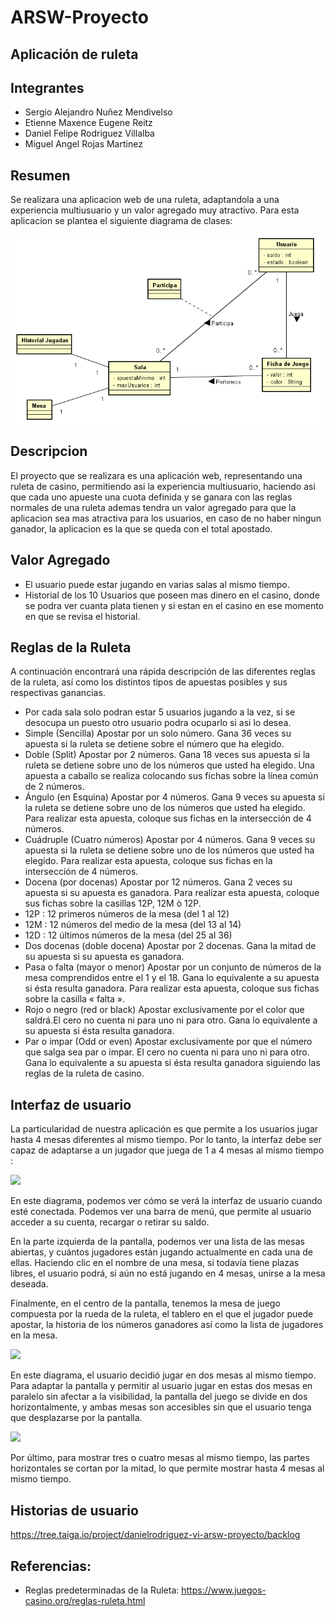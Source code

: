 # ARSW-Proyecto 

## Aplicación de ruleta 

## Integrantes

* Sergio Alejandro Nuñez Mendivelso
* Etienne Maxence Eugene Reitz
* Daniel Felipe Rodriguez Villalba
* Miguel Angel Rojas Martinez

## Resumen 


Se realizara una aplicacion web de una ruleta, adaptandola a una experiencia multiusuario y un valor agregado muy atractivo.
Para esta aplicacion se plantea el siguiente diagrama de clases:

![Imagenes](https://github.com/danielrodriguezvillalba/ARSW-Proyecto/blob/master/imagenes/DiagramaClases.PNG)


## Descripcion

El proyecto que se realizara es una aplicación web, representando una ruleta de casino, permitiendo asi la experiencia multiusuario, haciendo asi que cada uno apueste una cuota definida y se ganara con las reglas normales de una ruleta ademas tendra un valor agregado para que la aplicacion sea mas atractiva para los usuarios, en caso de no haber ningun ganador, la aplicacion es la que se queda con el total apostado.

## Valor Agregado

- El usuario puede estar jugando en varias salas al mismo tiempo.
- Historial de los 10 Usuarios que poseen mas dinero en el casino, donde se podra ver cuanta plata tienen y si estan en el casino en ese momento en que se revisa el historial.

## Reglas de la Ruleta

A continuación encontrará una rápida descripción de las diferentes reglas de la ruleta, así como los distintos tipos de apuestas posibles y sus respectivas ganancias.

- Por cada sala solo podran estar 5 usuarios jugando a la vez, si se desocupa un puesto otro usuario podra ocuparlo si asi lo desea.
- Simple (Sencilla) Apostar por un solo número. Gana 36 veces su apuesta si la ruleta se detiene sobre el número que ha elegido.
- Doble (Split) Apostar por 2 números. Gana 18 veces sus apuesta si la ruleta se detiene sobre uno de los números que usted ha elegido. Una apuesta a caballo se realiza colocando sus fichas sobre la línea común de 2 números.
- Ángulo (en Esquina) Apostar por 4 números. Gana 9 veces su apuesta si la ruleta se detiene sobre uno de los números que usted ha elegido. Para realizar esta apuesta, coloque sus fichas en la intersección de 4 números.
- Cuádruple (Cuatro números) Apostar por 4 números. Gana 9 veces su apuesta si la ruleta se detiene sobre uno de los números que usted ha elegido. Para realizar esta apuesta, coloque sus fichas en la intersección de 4 números.
- Docena (por docenas) Apostar por 12 números. Gana 2 veces su apuesta si su apuesta es ganadora. Para realizar esta apuesta, coloque sus fichas sobre la casillas 12P, 12M ò 12P.
- 12P : 12 primeros números de la mesa (del 1 al 12)
- 12M : 12 números del medio de la mesa (del 13 al 14)
- 12D : 12 últimos números de la mesa (del 25 al 36)
- Dos docenas (doble docena) Apostar por 2 docenas. Gana la mitad de su apuesta si su apuesta es ganadora.
- Pasa o falta (mayor o menor) Apostar por un conjunto de números de la mesa comprendidos entre el 1 y el 18. Gana lo equivalente a su   apuesta si ésta resulta ganadora. Para realizar esta apuesta, coloque sus fichas sobre la casilla « falta ».
- Rojo o negro (red or black) Apostar exclusivamente por el color que saldrá.El cero no cuenta ni para uno ni para otro. Gana lo equivalente a su apuesta si ésta resulta ganadora.
- Par o impar (Odd or even) Apostar exclusivamente por que el número que salga sea par o impar. El cero no cuenta ni para uno ni para otro. Gana lo equivalente a su apuesta si ésta resulta ganadora siguiendo las reglas de la ruleta de casino.

## Interfaz de usuario 

La particularidad de nuestra aplicación es que permite a los usuarios jugar hasta 4 mesas diferentes al mismo tiempo. Por lo tanto, la interfaz debe ser capaz de adaptarse a un jugador que juega de 1 a 4 mesas al mismo tiempo : 

![](https://i.imgur.com/bpHMjpF.png)

En este diagrama, podemos ver cómo se verá la interfaz de usuario cuando esté conectada. Podemos ver una barra de menú, que permite al usuario acceder a su cuenta, recargar o retirar su saldo. 

En la parte izquierda de la pantalla, podemos ver una lista de las mesas abiertas, y cuántos jugadores están jugando actualmente en cada una de ellas. Haciendo clic en el nombre de una mesa, si todavía tiene plazas libres, el usuario podrá, si aún no está jugando en 4 mesas, unirse a la mesa deseada.

Finalmente, en el centro de la pantalla, tenemos la mesa de juego compuesta por la rueda de la ruleta, el tablero en el que el jugador puede apostar, la historia de los números ganadores así como la lista de jugadores en la mesa.

![](https://i.imgur.com/gHIZgjA.png)

En este diagrama, el usuario decidió jugar en dos mesas al mismo tiempo. Para adaptar la pantalla y permitir al usuario jugar en estas dos mesas en paralelo sin afectar a la visibilidad, la pantalla del juego se divide en dos horizontalmente, y ambas mesas son accesibles sin que el usuario tenga que desplazarse por la pantalla.

![](https://i.imgur.com/WZi0pEI.png)

Por último, para mostrar tres o cuatro mesas al mismo tiempo, las partes horizontales se cortan por la mitad, lo que permite mostrar hasta 4 mesas al mismo tiempo.



## Historias de usuario

https://tree.taiga.io/project/danielrodriguez-vi-arsw-proyecto/backlog

## Referencias:

- Reglas predeterminadas de la Ruleta: https://www.juegos-casino.org/reglas-ruleta.html
